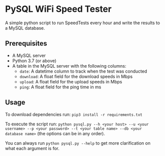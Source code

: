 # PySQL WiFi Speed Tester
A simple python script to run SpeedTests every hour and write the results to a MySQL database.

## Prerequisites
* A MySQL server
* Python 3.7 (or above)
* A table in the MySQL server with the following columns:
    * `date`: A datetime column to track when the test was conducted
    * `download`: A float field for the download speeds in Mbps
    * `upload`: A float field for the upload speeds in Mbps
    * `ping`: A float field for the ping time in ms

## Usage
To download dependencies run: `pip3 install -r requirements.txt`

To execute the script run: 
`python pysql.py --h <your host> --u <your username> --p <your password> --t <your table name> --db <your database name>` (the options can be in any order).

You can always run `python pysql.py --help` to get more clarification on what each argument is for.
